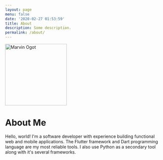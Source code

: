 ```yaml
---
layout: page
menu: false
date: '2020-02-27 01:53:59'
title: About
description: Some description.
permalink: /about/
---
```


<img class="img-rounded" src="/assets/img/uploads/potrait.png" alt="Marvin Ogot" width="200">

# About Me

Hello, world! I'm a software developer with experience building functional web and mobile applications.
The Flutter framework and Dart programming language are my most reliable tools. I also use Python as a 
secondary tool along with it's several frameworks.
